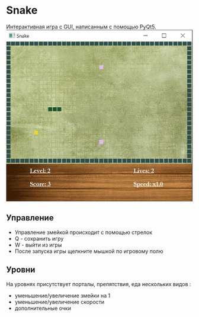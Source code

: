 # Snake
Интерактивная игра с GUI, написанным с помощью PyQt5.
![alt text](https://github.com/Lycoris-nya/Snake/blob/main/play_game.jpg?raw=true)
## Управление
* Управление змейкой происходит с помощью стрелок
* Q - сохранить игру
* W - выйти из игры
* После запуска игры щелкните мышкой по игровому полю
## Уровни
На уровнях присутствует порталы, препятствия, еда нескольких видов :
* уменьшение/увеличение змейки на 1
* уменьшение/увеличение скорости
* дополнительные очки
